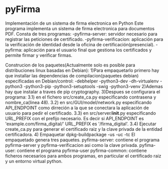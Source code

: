 # pyFirma
Implementación de un sistema de firma electronica en Python
Este programa implementa un sistema de firma electronica para documentos PDF.
Consta de tres programas:
  -pyfirma-server: servidor necesario para registrar las peticiones de certificado.
  -pyfirma-verificacion: aplicación para la verificación de identidad desde la oficina de certificación(presencial).
  -pyfirma: aplicación para el usuario final que gestiona los certificados y permite firmar y verificar firmas.
  
  
Construcion de los paquetes(Actualmente solo es posible para distribuciones linux basadas en Debian):
  1)Para empaquetarlo primero hay que installar las dependencias de compilacion(paquetes debian) especificadas en Debian/control:
    -debhelper
    -python3-dev
    -dh-virtualenv
    -python3
    -python3-pip
    -python3-setuptools
    -swig
    -python3-venv
  2)Ademas hay que instalar a traves de pip cryptography.
  3)Despues se configurara el programa:
    3.1) en el fichero src/create_ca.py especificando contrasena y nombre_ca(linea 48).
    3.2) en src/GUI/model/network.py especificando API_ENDPOINT como dirreción a la que se conectara la aplicación de usuario para pedir el certificado.
    3.3) en src/server/__init__.py especificando URL_PREFIX con el prefijo necesario. Es decir si API_ENDPOINT es 'example.com/firma_digital/' URL_PREFIX  es '/firma_digital'.
    3.4) Ejecutar create_ca.py para generar el certificado raiz y la clave privada de la entidad certificadora.
  4) Empaquetar
    dpkg-buildpackage -us -uc -tc
El empaquetado genera tres paquetes.
  pyfirma-server: contiene el programa pyfirma-server y pyfirma-verificacion asi como la clave privada.
  pyfima-user: contiene el programa pyfirma-user
  pyfirma-common: contiene ficheros necesarios para ambos programas, en particular el certificado raiz y un entorno virtual python.
  
